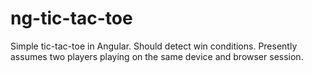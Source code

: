 # ng-tic-tac-toe
Simple tic-tac-toe in Angular. Should detect win conditions. Presently assumes two players playing on the same device and browser session.

